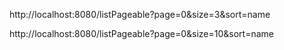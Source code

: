 http://localhost:8080/listPageable?page=0&size=3&sort=name

http://localhost:8080/listPageable?page=0&size=10&sort=name